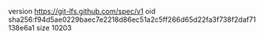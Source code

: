 version https://git-lfs.github.com/spec/v1
oid sha256:f94d5ae0229baec7e2218d86ec51a2c5ff266d65d22fa3f738f2daf71138e6a1
size 10203
